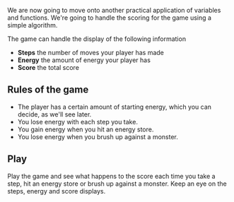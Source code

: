 We are now going to move onto another practical application of variables and functions. We're going to handle the scoring for the game using a simple algorithm.

The game can handle the display of the following information

- **Steps** the number of moves your player has made
- **Energy** the amount of energy your player has
- **Score** the total score

## Rules of the game

- The player has a certain amount of starting energy, which you can decide, as we'll see later.
- You lose energy with each step you take.
- You gain energy when you hit an energy store. 
- You lose energy when you brush up against a monster.

## Play
Play the game and see what happens to the score each time you take a step, hit an energy store or brush up against a monster. Keep an eye on the steps, energy and score displays.

